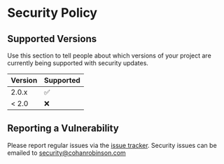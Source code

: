 # Security Policy

## Supported Versions

Use this section to tell people about which versions of your project are
currently being supported with security updates.

| Version | Supported          |
| ------- | ------------------ |
| 2.0.x   | :white_check_mark: |
| < 2.0   | :x:                |

## Reporting a Vulnerability

Please report regular issues via the [issue tracker](https://github.com/cohan/yogsdb/issues). Security issues can be emailed to security@cohanrobinson.com
